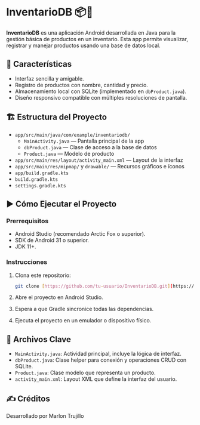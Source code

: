 # InventarioDB 📦📱

**InventarioDB** es una aplicación Android desarrollada en Java para la gestión básica de productos en un inventario. Esta app permite visualizar, registrar y manejar productos usando una base de datos local.

## 🧩 Características

- Interfaz sencilla y amigable.
- Registro de productos con nombre, cantidad y precio.
- Almacenamiento local con SQLite (implementado en `dbProduct.java`).
- Diseño responsivo compatible con múltiples resoluciones de pantalla.

## 🏗️ Estructura del Proyecto


- `app/src/main/java/com/example/inventariodb/`
  - `MainActivity.java` — Pantalla principal de la app
  - `dbProduct.java` — Clase de acceso a la base de datos
  - `Product.java` — Modelo de producto
- `app/src/main/res/layout/activity_main.xml` — Layout de la interfaz
- `app/src/main/res/mipmap/` y `drawable/` — Recursos gráficos e íconos
- `app/build.gradle.kts`
- `build.gradle.kts`
- `settings.gradle.kts`


## ▶️ Cómo Ejecutar el Proyecto

### Prerrequisitos

- Android Studio (recomendado Arctic Fox o superior).
- SDK de Android 31 o superior.
- JDK 11+.

### Instrucciones

1. Clona este repositorio:

   ```bash
   git clone [https://github.com/tu-usuario/InventarioDB.git](https://github.com/Marlon-Trujillo-Jaramillo/RepositorioDb.git)
   ```

2. Abre el proyecto en Android Studio.

3. Espera a que Gradle sincronice todas las dependencias.

4. Ejecuta el proyecto en un emulador o dispositivo físico.

## 📂 Archivos Clave

- `MainActivity.java`: Actividad principal, incluye la lógica de interfaz.
- `dbProduct.java`: Clase helper para conexión y operaciones CRUD con SQLite.
- `Product.java`: Clase modelo que representa un producto.
- `activity_main.xml`: Layout XML que define la interfaz del usuario.


## ✍️ Créditos

Desarrollado por Marlon Trujillo

